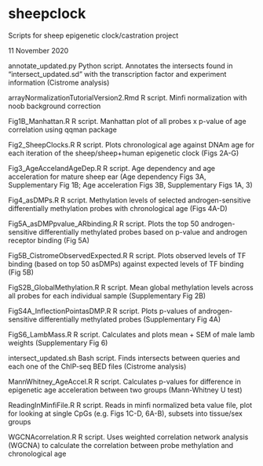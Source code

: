 # sheepclock
Scripts for sheep epigenetic clock/castration project


11 November 2020

annotate_updated.py
Python script. Annotates the intersects found in “intersect_updated.sd” with the transcription factor and experiment information (Cistrome analysis)
	
arrayNormalizationTutorialVersion2.Rmd
R script. Minfi normalization with noob background correction

Fig1B_Manhattan.R
R script. Manhattan plot of all probes x p-value of age correlation using qqman package

Fig2_SheepClocks.R
R script. Plots chronological age against DNAm age for each iteration of the sheep/sheep+human epigenetic clock (Figs 2A-G)

Fig3_AgeAccelandAgeDep.R
R script. Age dependency and age acceleration for mature sheep ear (Age dependency Figs 3A, Supplementary Fig 1B; Age acceleration Figs 3B, Supplementary Figs 1A, 3)

Fig4_asDMPs.R
R script. Methylation levels of selected androgen-sensitive differentially methylation probes with chronological age (Figs 4A-D)  

Fig5A_asDMPpvalue_ARbinding.R
R script. Plots the top 50 androgen-sensitive differentially methylated probes based on p-value and androgen receptor binding (Fig 5A)

Fig5B_CistromeObservedExpected.R
R script. Plots observed levels of TF binding (based on top 50 asDMPs) against expected levels of TF binding (Fig 5B)

FigS2B_GlobalMethylation.R
R script. Mean global methylation levels across all probes for each individual sample (Supplementary Fig 2B)

FigS4A_InflectionPointasDMP.R
R script. Plots p-values of androgen-sensitive differentially methylated probes (Supplementary Fig 4A)

FigS6_LambMass.R
R script. Calculates and plots mean + SEM of male lamb weights (Supplementary Fig 6)

intersect_updated.sh
Bash script. Finds intersects between queries and each one of the ChIP-seq BED files (Cistrome analysis)

MannWhitney_AgeAccel.R
R script. Calculates p-values for difference in epigenetic age acceleration between two groups (Mann-Whitney U test) 

ReadingInMinfiFile.R
R script. Reads in minfi normalized beta value file, plot for looking at single CpGs (e.g. Figs 1C-D, 6A-B), subsets into tissue/sex groups

WGCNAcorrelation.R
R script. Uses weighted correlation network analysis (WGCNA) to calculate the correlation between probe methylation and chronological age

